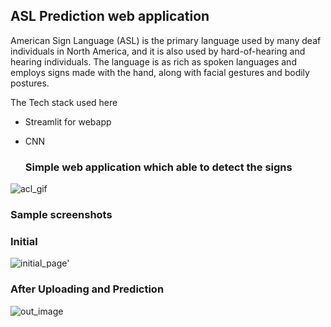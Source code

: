 ## ASL Prediction web application
American Sign Language (ASL) is the primary language used by many deaf individuals in North America, and it is also used by hard-of-hearing and hearing individuals. The language is as rich as spoken languages and employs signs made with the hand, along with facial gestures and bodily postures.


The Tech stack used here 
* Streamlit for webapp
* CNN
  
  ### Simple web application which able to detect the signs

 ![acl_gif](https://user-images.githubusercontent.com/60662775/120068008-26019080-c09c-11eb-8cdd-e2c15608b868.gif)


 ### Sample screenshots



### Initial 

 ![initial_page'](https://user-images.githubusercontent.com/60662775/120068016-2c900800-c09c-11eb-964d-bc0cfd9cac33.PNG)


### After Uploading and Prediction

![out_image](https://user-images.githubusercontent.com/60662775/120068047-4f222100-c09c-11eb-8c7b-b74cd2d64225.PNG)
